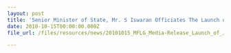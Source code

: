 ```yaml
---
layout: post
title: 'Senior Minister of State, Mr. S Iswaran Officiates The Launch of The New Jewel Cable Car Ride and Cable Car Station at The Jewel Box On Mount Faber'
date: 2010-10-15T00:00:00.000Z
file_url: /files/resources/news/20101015_MFLG_Media-Release_Launch_of_Jewel_Cable_Car.pdf

---
```


